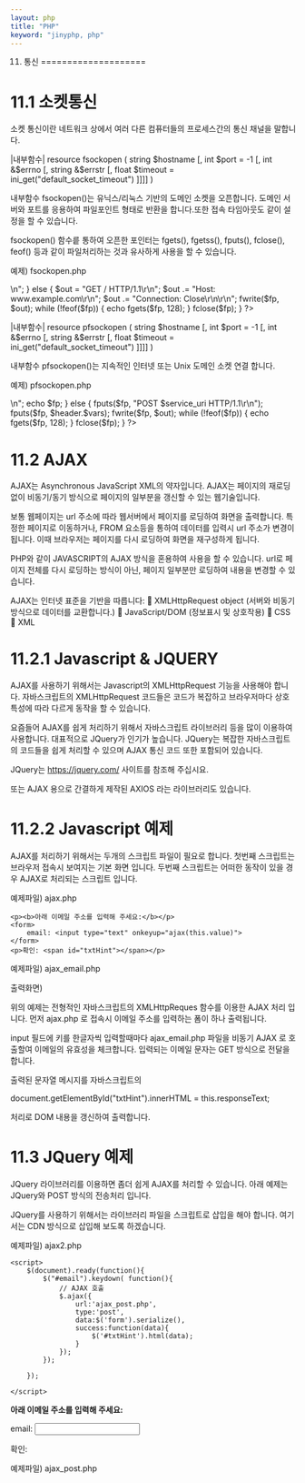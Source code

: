 ```yaml
---
layout: php
title: "PHP"
keyword: "jinyphp, php"
---
```


11. 통신
====================

11.1 소켓통신
====================

소켓 통신이란 네트워크 상에서 여러 다른 컴퓨터들의 프로세스간의 통신 채널을 말합니다.

|내부함수|
resource fsockopen ( string $hostname [, int $port = -1 [, int &$errno [, string &$errstr [, float $timeout = ini_get("default_socket_timeout") ]]]] )

내부함수 fsockopen()는 유닉스/리눅스 기반의 도메인 소켓을 오픈합니다. 도메인 서버와 포트를 응용하여 파일포인트 형태로 반환을 합니다.또한 접속 타임아웃도 같이 설정을 할 수 있습니다.

fsockopen() 함수릍 통하여 오픈한 포인터는 fgets(), fgetss(), fputs(), fclose(), feof() 등과 같이 파일처리하는 것과 유사하게 사용을 할 수 있습니다.

예제) fsockopen.php
<?php
    $fp = fsockopen("www.example.com", 80, $errno, $errstr, 30);
    if (!$fp) {
        echo "$errstr ($errno)<br />\n";
    } else {
        $out = "GET / HTTP/1.1\r\n";
        $out .= "Host: www.example.com\r\n";
        $out .= "Connection: Close\r\n\r\n";
        fwrite($fp, $out);

        while (!feof($fp)) {
            echo fgets($fp, 128);
        }
        fclose($fp);
    }
?>


|내부함수|
resource pfsockopen ( string $hostname [, int $port = -1 [, int &$errno [, string &$errstr [, float $timeout = ini_get("default_socket_timeout") ]]]] )

내부함수 pfsockopen()는 지속적인 인터넷 또는 Unix 도메인 소켓 연결 합니다.

예제) pfsockopen.php
<?php

    $host = gethostbyaddr($_SERVER['REMOTE_ADDR']);

    $host = 'www.example.com';
    $service_uri = '/cgi/proACT';
    $vars ='code=23&act=TESTing';

    //# HTTP 요청해더 구성
    $header = "Host: $host\r\n";
    $header .= "User-Agent: PHP Script\r\n";
    $header .= "Content-Type: application/x-www-form-urlencoded\r\n";
    $header .= "Content-Length: ".strlen($vars)."\r\n";
    $header .= "Connection: close\r\n\r\n";

    $fp = pfsockopen("ssl://".$host, 443, $errno, $errstr);
    if (!$fp) {
        echo "$errstr ($errno)<br/>\n";
        echo $fp;
    } else {
        fputs($fp, "POST $service_uri  HTTP/1.1\r\n");
        fputs($fp, $header.$vars);
        fwrite($fp, $out);

        while (!feof($fp)) {
            echo fgets($fp, 128);
        }
        fclose($fp);
    } 

?>


11.2 AJAX
====================

AJAX는 Asynchronous JavaScript XML의 약자입니다. AJAX는 페이지의 재로딩 없이 비동기/동기 방식으로 페이지의 일부분을 갱신할 수 있는 웹기술입니다.

보통 웹페이지는 url 주소에 따라 웹서버에서 페이지를 로딩하여 화면을 출력합니다. 특정한 페이지로 이동하거나, FROM 요소등을 통하여 데이터를 입력시 url 주소가 변경이 됩니다. 이때 브라우저는 페이지를 다시 로딩하여 화면을 재구성하게 됩니다.

PHP와 같이 JAVASCRIPT의 AJAX 방식을 혼용하여 사용을 할 수 있습니다. url로 페이지 전체를 다시 로딩하는 방식이 아닌, 페이지 일부분만 로딩하여 내용을 변경할 수 있습니다.

AJAX는 인터넷 표준을 기반을 따릅니다:
	XMLHttpRequest object (서버와 비동기 방식으로 데이터를 교환합니다.)
	JavaScript/DOM (정보표시 및 상호작용)
	CSS 
	XML

11.2.1 Javascript & JQUERY
====================

AJAX를 사용하기 위해서는 Javascript의 XMLHttpRequest 기능을 사용해야 합니다. 자바스크립트의 XMLHttpRequest 코드들은 코드가 복잡하고 브라우저마다 상호 특성에 따라 다르게 동작을 할 수 있습니다.

요즘들어 AJAX를 쉽게 처리하기 위해서 자바스크립트 라이브러리 등을 많이 이용하여 사용합니다. 대표적으로 JQuery가 인기가 높습니다. JQuery는 복잡한 자바스크립트의 코드들을 쉽게 처리할 수 있으며 AJAX 통신 코드 또한 포함되어 있습니다.

JQuery는 https://jquery.com/ 사이트를 참조해 주십시요.

또는 AJAX 용으로 간결하게 제작된 AXIOS 라는 라이브러리도 있습니다.


11.2.2 Javascript 예제
====================

AJAX를 처리하기 위해서는 두개의 스크립트 파일이 필요로 합니다. 첫번째 스크립트는 브라우저 접속시 보여지는 기본 화면 입니다. 두번째 스크립트는 어떠한 동작이 있을 경우 AJAX로 처리되는 스크립트 입니다.

예제파일) ajax.php
<html>
<head>
    <script>
    function ajax(str) {
        if (str.length == 0) { 
            document.getElementById("txtHint").innerHTML = "";
            return;
        } else {
            var xmlhttp = new XMLHttpRequest();
            xmlhttp.onreadystatechange = function() {
                if (this.readyState == 4 && this.status == 200) {
                    document.getElementById("txtHint").innerHTML = this.responseText;
                }
            };
            xmlhttp.open("GET", "ajax_email.php?q=" + str, true);
            xmlhttp.send();
        }
    }
    </script>
</head>

<body>

    <p><b>아래 이메일 주소를 입력해 주세요:</b></p>
    <form> 
        email: <input type="text" onkeyup="ajax(this.value)">
    </form>
    <p>확인: <span id="txtHint"></span></p>
</body>
</html>

예제파일) ajax_email.php
<?php
	$email = $_GET['q'];

	if (!filter_var($email, FILTER_VALIDATE_EMAIL) === false) {
    		echo "$email 정상적인 이메일 주소 입니다.";
	} else {
    		echo "$email 는 잘못된 이메일 주소 입니다.";
	}

?>

출력화면)
 

위의 예제는 전형적인 자바스크립트의 XMLHttpReques 함수를 이용한 AJAX 처리 입니다. 먼저 ajax.php 로 접속시 이메일 주소를 입력하는 폼이 하나 출력됩니다.

input 필드에 키를 한글자씩 입력할때마다 ajax_email.php 파일을 비동기 AJAX 로 호출할여 이메일의 유효성을 체크합니다. 입력되는 이메일 문자는 GET 방식으로 전달을 합니다.

출력된 문자열 메시지를  자바스크립트의

document.getElementById("txtHint").innerHTML = this.responseText;

처리로 DOM 내용을 갱신하여 출력합니다.


11.3 JQuery 예제
====================

JQuery 라이브러리를 이용하면 좀더 쉽게 AJAX를 처리할 수 있습니다. 아래 예제는 JQuery와 POST 방식의 전송처리 입니다.

JQuery를 사용하기 위해서는 라이브러리 파일을 스크립트로 삽입을 해야 합니다. 여기서는 CDN 방식으로 삽입해 보도록 하겠습니다.

예제파일) ajax2.php
<html>
<head>
    <!-- JQuery CDN -->
    <script src="https://ajax.googleapis.com/ajax/libs/jquery/3.2.1/jquery.min.js"></script>
    
    <script>
        $(document).ready(function(){
            $("#email").keydown( function(){
                // AJAX 호출 
                $.ajax({
                    url:'ajax_post.php',
                    type:'post',
                    data:$('form').serialize(),
                    success:function(data){
                        $('#txtHint').html(data);
                    }
                }); 
            });

        }); 

    </script>
</head>

<body>
    <p><b>아래 이메일 주소를 입력해 주세요:</b></p>
    <form name='login' method='post' enctype='multipart/form-data'> 
        email: <input type="text" name="email" id="email">
    </form>
    <p>확인: <span id="txtHint"></span></p>
</body>
</html>

예제파일) ajax_post.php
<?php
	$email = $_POST['email'];
	
	if (!filter_var($email, FILTER_VALIDATE_EMAIL) === false) {
    		echo "$email 정상적인 이메일 주소 입니다.";
	} else {
    		echo "$email 는 잘못된 이메일 주소 입니다.";
	}

?>



<br><br>